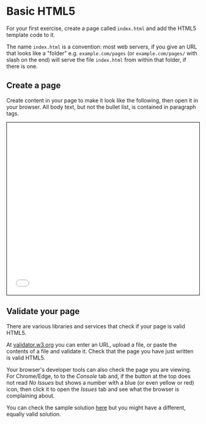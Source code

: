 # Basic HTML5

For your first exercise, create a page called `index.html` and add the HTML5 template code to it.

The name `index.html` is a convention: most web servers, if you give an URL that looks like a "folder" e.g. `example.com/pages` (or `example.com/pages/` with slash on the end) will serve the file `index.html` from within that folder, if there is one.

## Create a page

Create content in your page to make it look like the following, then open it in your browser. All body text, but not the bullet list, is contained in paragraph tags.

<iframe style="border: 1px solid #000; width: 100%; height: 450px" src="../resources/examplepage.html" title="example page">
</iframe>

## Validate your page

There are various libraries and services that check if your page is valid HTML5.

At [validator.w3.org](https://validator.w3.org/) you can enter an URL, upload a file, or paste the contents of a file and validate it. Check that the page you have just written is valid HTML5.

Your browser's developer tools can also check the page you are viewing. For Chrome/Edge, to to the _Console_ tab and, if the button at the top does not read _No Issues_ but shows a number with a blue (or even yellow or red) icon, then click it to open the _Issues_ tab and see what the browser is complaining about.

You can check the sample solution [here](../resources/examplepage.html) but you might have a different, equally valid solution.
